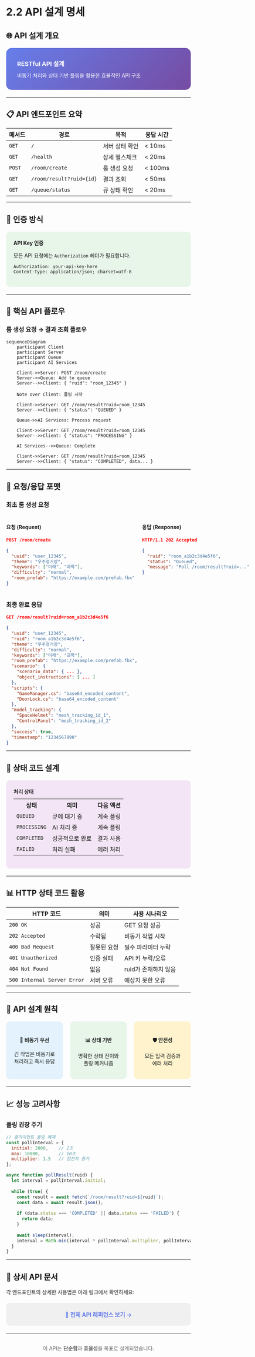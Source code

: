 # 2.2 API 설계 명세

## 🌐 API 설계 개요

<div style="background: linear-gradient(135deg, #667eea 0%, #764ba2 100%); padding: 30px; border-radius: 15px; color: white; margin: 20px 0;">
  <h3 style="margin: 0;">RESTful API 설계</h3>
  <p style="margin: 10px 0 0 0;">비동기 처리와 상태 기반 폴링을 활용한 효율적인 API 구조</p>
</div>

---

## 📋 API 엔드포인트 요약

| 메서드 | 경로 | 목적 | 응답 시간 |
|--------|------|------|-----------|
| `GET` | `/` | 서버 상태 확인 | < 10ms |
| `GET` | `/health` | 상세 헬스체크 | < 20ms |
| `POST` | `/room/create` | 룸 생성 요청 | < 100ms |
| `GET` | `/room/result?ruid={id}` | 결과 조회 | < 50ms |
| `GET` | `/queue/status` | 큐 상태 확인 | < 20ms |

---

## 🔑 인증 방식

<div style="background: #e8f5e9; padding: 20px; border-radius: 10px; margin: 20px 0;">
  <h4 style="margin: 0 0 10px 0;">API Key 인증</h4>
  <p>모든 API 요청에는 <code>Authorization</code> 헤더가 필요합니다.</p>
  
  ```http
  Authorization: your-api-key-here
  Content-Type: application/json; charset=utf-8
  ```
</div>

---

## 🚀 핵심 API 플로우

### 룸 생성 요청 → 결과 조회 플로우

```mermaid
sequenceDiagram
    participant Client
    participant Server
    participant Queue
    participant AI Services
    
    Client->>Server: POST /room/create
    Server->>Queue: Add to queue
    Server-->>Client: { "ruid": "room_12345" }
    
    Note over Client: 폴링 시작
    
    Client->>Server: GET /room/result?ruid=room_12345
    Server-->>Client: { "status": "QUEUED" }
    
    Queue->>AI Services: Process request
    
    Client->>Server: GET /room/result?ruid=room_12345
    Server-->>Client: { "status": "PROCESSING" }
    
    AI Services-->>Queue: Complete
    
    Client->>Server: GET /room/result?ruid=room_12345
    Server-->>Client: { "status": "COMPLETED", data... }
```

---

## 📝 요청/응답 포맷

### 최초 룸 생성 요청

<div style="display: grid; grid-template-columns: 1fr 1fr; gap: 20px; margin: 20px 0;">
  <div>
    <h4>요청 (Request)</h4>
    
```json
POST /room/create

{
  "uuid": "user_12345",
  "theme": "우주정거장",
  "keywords": ["미래", "과학"],
  "difficulty": "normal",
  "room_prefab": "https://example.com/prefab.fbx"
}
```
  </div>
  <div>
    <h4>응답 (Response)</h4>
    
```json
HTTP/1.1 202 Accepted

{
  "ruid": "room_a1b2c3d4e5f6",
  "status": "Queued",
  "message": "Poll /room/result?ruid=..."
}
```
  </div>
</div>

### 최종 완료 응답

```json
GET /room/result?ruid=room_a1b2c3d4e5f6

{
  "uuid": "user_12345",
  "ruid": "room_a1b2c3d4e5f6",
  "theme": "우주정거장",
  "difficulty": "normal",
  "keywords": ["미래", "과학"],
  "room_prefab": "https://example.com/prefab.fbx",
  "scenario": {
    "scenario_data": { ... },
    "object_instructions": [ ... ]
  },
  "scripts": {
    "GameManager.cs": "base64_encoded_content",
    "DoorLock.cs": "base64_encoded_content"
  },
  "model_tracking": {
    "SpaceHelmet": "mesh_tracking_id_1",
    "ControlPanel": "mesh_tracking_id_2"
  },
  "success": true,
  "timestamp": "1234567890"
}
```

---

## 🔄 상태 코드 설계

<div style="background: #f3e5f5; padding: 20px; border-radius: 10px; margin: 20px 0;">
  <h4 style="margin: 0 0 10px 0;">처리 상태</h4>
  <table style="width: 100%; margin-top: 10px;">
    <tr>
      <th>상태</th>
      <th>의미</th>
      <th>다음 액션</th>
    </tr>
    <tr>
      <td><code>QUEUED</code></td>
      <td>큐에 대기 중</td>
      <td>계속 폴링</td>
    </tr>
    <tr>
      <td><code>PROCESSING</code></td>
      <td>AI 처리 중</td>
      <td>계속 폴링</td>
    </tr>
    <tr>
      <td><code>COMPLETED</code></td>
      <td>성공적으로 완료</td>
      <td>결과 사용</td>
    </tr>
    <tr>
      <td><code>FAILED</code></td>
      <td>처리 실패</td>
      <td>에러 처리</td>
    </tr>
  </table>
</div>

---

## 📊 HTTP 상태 코드 활용

| HTTP 코드 | 의미 | 사용 시나리오 |
|-----------|------|---------------|
| `200 OK` | 성공 | GET 요청 성공 |
| `202 Accepted` | 수락됨 | 비동기 작업 시작 |
| `400 Bad Request` | 잘못된 요청 | 필수 파라미터 누락 |
| `401 Unauthorized` | 인증 실패 | API 키 누락/오류 |
| `404 Not Found` | 없음 | ruid가 존재하지 않음 |
| `500 Internal Server Error` | 서버 오류 | 예상치 못한 오류 |

---

## 🎯 API 설계 원칙

<div style="display: grid; grid-template-columns: repeat(3, 1fr); gap: 20px; margin: 20px 0;">
  <div style="background: #e3f2fd; padding: 20px; border-radius: 10px; text-align: center;">
    <h4>🔄 비동기 우선</h4>
    <p>긴 작업은 비동기로 처리하고 즉시 응답</p>
  </div>
  <div style="background: #e8f5e9; padding: 20px; border-radius: 10px; text-align: center;">
    <h4>📊 상태 기반</h4>
    <p>명확한 상태 전이와 폴링 메커니즘</p>
  </div>
  <div style="background: #fff3cd; padding: 20px; border-radius: 10px; text-align: center;">
    <h4>🛡️ 안전성</h4>
    <p>모든 입력 검증과 에러 처리</p>
  </div>
</div>

---

## 📈 성능 고려사항

### 폴링 권장 주기

```javascript
// 클라이언트 폴링 예제
const pollInterval = {
  initial: 2000,    // 2초
  max: 10000,       // 10초
  multiplier: 1.5   // 점진적 증가
};

async function pollResult(ruid) {
  let interval = pollInterval.initial;
  
  while (true) {
    const result = await fetch(`/room/result?ruid=${ruid}`);
    const data = await result.json();
    
    if (data.status === 'COMPLETED' || data.status === 'FAILED') {
      return data;
    }
    
    await sleep(interval);
    interval = Math.min(interval * pollInterval.multiplier, pollInterval.max);
  }
}
```

---

## 🔗 상세 API 문서

각 엔드포인트의 상세한 사용법은 아래 링크에서 확인하세요:

<div style="background: #f0f0f0; padding: 20px; border-radius: 10px; margin: 20px 0;">
  <p style="margin: 0; text-align: center; font-size: 1.1em;">
    <a href="../api-reference/rest-api-spec.md" style="color: #667eea; text-decoration: none; font-weight: bold;">
      📖 전체 API 레퍼런스 보기 →
    </a>
  </p>
</div>

---

<div style="text-align: center; margin-top: 30px; color: #666;">
  <p>이 API는 <strong>단순함</strong>과 <strong>효율성</strong>을 목표로 설계되었습니다.</p>
</div>